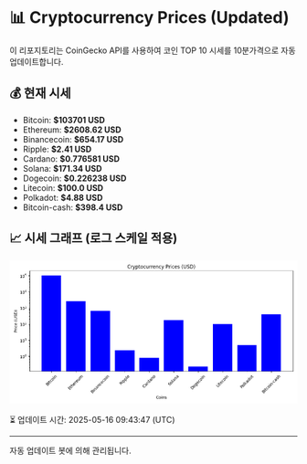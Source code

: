 
# 📊 Cryptocurrency Prices (Updated)

이 리포지토리는 CoinGecko API를 사용하여 코인 TOP 10 시세를 10분가격으로 자동 업데이트합니다.

## 💰 현재 시세
- Bitcoin: **$103701 USD**
- Ethereum: **$2608.62 USD**
- Binancecoin: **$654.17 USD**
- Ripple: **$2.41 USD**
- Cardano: **$0.776581 USD**
- Solana: **$171.34 USD**
- Dogecoin: **$0.226238 USD**
- Litecoin: **$100.0 USD**
- Polkadot: **$4.88 USD**
- Bitcoin-cash: **$398.4 USD**

## 📈 시세 그래프 (로그 스케일 적용)
![Crypto Prices](crypto_prices.png)

⏳ 업데이트 시간: 2025-05-16 09:43:47 (UTC)

---
자동 업데이트 봇에 의해 관리됩니다.
